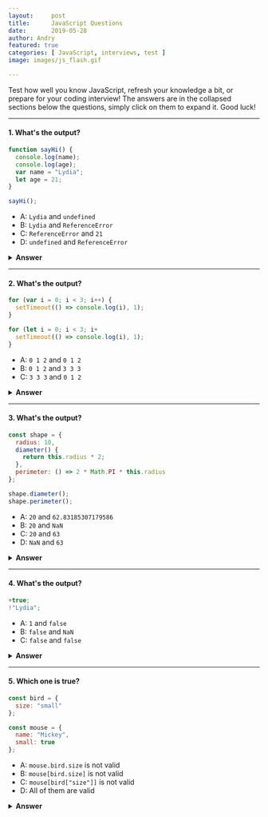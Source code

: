 ```yaml
---
layout:     post
title:      JavaScript Questions
date:       2019-05-28
author: Andry
featured: true
categories: [ JavaScript, interviews, test ]
image: images/js_flash.gif

---
```


Test how well you know JavaScript, refresh your knowledge a bit, or prepare for your coding interview!
The answers are in the collapsed sections below the questions, simply click on them to expand it. Good luck!



---

#### 1. What's the output?

```javascript
function sayHi() {
  console.log(name);
  console.log(age);
  var name = "Lydia";
  let age = 21;
}

sayHi();

```

- A: `Lydia` and `undefined`
- B: `Lydia` and `ReferenceError`
- C: `ReferenceError` and `21`
- D: `undefined` and `ReferenceError`

<details><summary><b>Answer</b></summary>


<strong>Answer: D</strong>

<p>Within the function, we first declare the <mark>name</mark> variable with the <mark>var</mark> keyword.</p>

<p>This means that the variable gets hoisted (memory space is set up during the creation phase) with the default value of <mark>undefined</mark> until we actually get to the line where we define the variable. We haven't defined the variable yet on the line where we try to log the  <mark>name</mark> variable, so it still holds the value of  <mark>undefined</mark>.</p>

<p>Variables with the <mark>let</mark> keyword (and <mark>const</mark>) are hoisted, but unlike <mark>var</mark>, don't get <i>initialized</i>. They are not accessible before the line we declare (initialize) them. This is called the "temporal dead zone". When we try to access the variables before they are declared, JavaScript throws a <mark>ReferenceError</mark>.
</p>
</details>

---

#### 2. What's the output?

```javascript
for (var i = 0; i < 3; i++) {
  setTimeout(() => console.log(i), 1);
}

for (let i = 0; i < 3; i+
  setTimeout(() => console.log(i), 1);
}
```

- A: `0 1 2` and `0 1 2`
- B: `0 1 2` and `3 3 3`
- C: `3 3 3` and `0 1 2`

<details><summary><b>Answer</b></summary>

<strong>Answer: C</strong>

<p>Because of the event queue in JavaScript, the <mark>setTimeout</mark> callback function is called _after_ the loop has been executed. Since the variable <mark>i</mark> in the first loop was declared using the <mark>var</mark> keyword, this value was global. During the loop, we incremented the value of <mark>i</mark> by <mark>1</mark> each time, using the unary operator <mark>++</mark>. By the time the <mark>setTimeout</mark> callback function was invoked, <mark>i</mark> was equal to <mark></mark>` in the first example.</p>

<p>In the second loop, the variable <mark>i</mark> was declared using the <mark>let</mark> keyword: variables declared with the <mark>let</mark> (and <mark>const</mark>) keyword are block-scoped (a block is anything between <mark>{ }</mark>). During each iteration, <mark>i</mark> will have a new value, and each value is scoped inside the loop.</p>
</details>

---

#### 3. What's the output?

```javascript
const shape = {
  radius: 10,
  diameter() {
    return this.radius * 2;
  },
  perimeter: () => 2 * Math.PI * this.radius
};

shape.diameter();
shape.perimeter();
```

- A: `20` and `62.83185307179586`
- B: `20` and `NaN`
- C: `20` and `63`
- D: `NaN` and `63`

<details><summary><b>Answer</b></summary>


<strong>Answer: B</strong>

<p>Note that the value of <mark>diameter</mark> is a regular function, whereas the value of <mark>perimeter</mark> is an arrow function.<br>

With arrow functions, the <mark>this</mark> keyword refers to its current surrounding scope, unlike regular functions! This means that when we call <mark>perimeter</mark>, it doesn't refer to the shape object, but to its surrounding scope (window for example).<br>

There is no value <mark>radius</mark> on that object, which returns <mark>undefined</mark>.

</p>
</details>

---

#### 4. What's the output?

```javascript
+true;
!"Lydia";
```

- A: `1` and `false`
- B: `false` and `NaN`
- C: `false` and `false`

<details><summary><b>Answer</b></summary>

<strong>Answer: A</strong>

<p>
The unary plus tries to convert an operand to a number. <mark>true</mark> is <mark>1</mark>, and <mark>false</mark> is <mark>0</mark>.<br>

The string <mark>'Lydia'</mark> is a truthy value. What we're actually asking, is "is this truthy value falsy?". This returns <mark>false</mark>.

</p>
</details>

---

#### 5. Which one is true?

```javascript
const bird = {
  size: "small"
};

const mouse = {
  name: "Mickey",
  small: true
};
```

- A: `mouse.bird.size` is not valid
- B: `mouse[bird.size]` is not valid
- C: `mouse[bird["size"]]` is not valid
- D: All of them are valid

<details><summary><b>Answer</b></summary>


<strong>Answer: A</strong>

<p>In JavaScript, all object keys are strings (unless it's a Symbol). Even though we might not _type_ them as strings, they are always converted into strings under the hood.<br>

JavaScript interprets (or unboxes) statements. When we use bracket notation, it sees the first opening bracket `[` and keeps going until it finds the closing bracket `]`. Only then, it will evaluate the statement.<br>

`mouse[bird.size]`: First it evaluates `bird.size`, which is <mark>"small"</mark>. <mark>mouse["small"]</mark> returns <mark>true</mark> <br>

However, with dot notation, this doesn't happen. <mark>`mouse`</mark> does not have a key called <mark>`bird`,</mark> which means that <mark>mouse.bird</mark> is <mark>`undefined`</mark>. Then, we ask for the `size` using dot notation: <mark>`mouse.bird.size`.</mark> Since <mark>mouse.bird</mark> is <mark>undefined</mark>, we're actually asking <mark>`undefined.size`</mark>. This isn't valid, and will throw an error similar to <mark> Cannot read </mark>property "size" of undefined.

</p>
</details>
<style>
mark {
background-color: #252525;
color: yellow;
padding-left: 5px;
padding-right: 5px;
padding-bottom: 5px;
box-shadow: 0 0 5px rgba(0,0,0,0.3);
border-radius: 5px;
}

:focus {
    outline: none!important;
}

</style>
